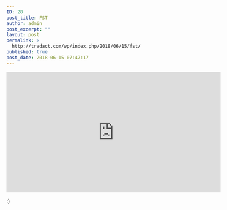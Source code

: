 ```yaml
---
ID: 28
post_title: FST
author: admin
post_excerpt: ""
layout: post
permalink: >
  http://tradact.com/wp/index.php/2018/06/15/fst/
published: true
post_date: 2018-06-15 07:47:17
---
```

<iframe width="560" height="315" src="https://www.youtube.com/embed/MnzKC24QvBI" frameborder="0" allow="autoplay; encrypted-media" allowfullscreen></iframe>

:)